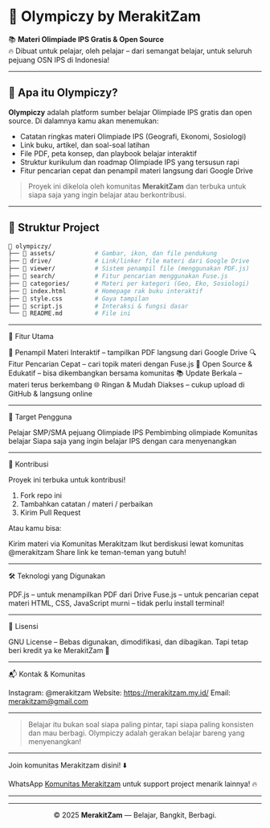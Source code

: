 # 🧠 Olympiczy by MerakitZam

📚 **Materi Olimpiade IPS Gratis & Open Source**  
🔥 Dibuat untuk pelajar, oleh pelajar – dari semangat belajar, untuk seluruh pejuang OSN IPS di Indonesia!

---

## 🚀 Apa itu Olympiczy?

**Olympiczy** adalah platform sumber belajar Olimpiade IPS gratis dan open source. Di dalamnya kamu akan menemukan:

- Catatan ringkas materi Olimpiade IPS (Geografi, Ekonomi, Sosiologi)
- Link buku, artikel, dan soal-soal latihan
- File PDF, peta konsep, dan playbook belajar interaktif
- Struktur kurikulum dan roadmap Olimpiade IPS yang tersusun rapi
- Fitur pencarian cepat dan penampil materi langsung dari Google Drive

> Proyek ini dikelola oleh komunitas **MerakitZam** dan terbuka untuk siapa saja yang ingin belajar atau berkontribusi.

---

## 📂 Struktur Project

```bash
📁 olympiczy/
├── 📁 assets/           # Gambar, ikon, dan file pendukung
├── 📁 drive/            # Link/linker file materi dari Google Drive
├── 📁 viewer/           # Sistem penampil file (menggunakan PDF.js)
├── 📁 search/           # Fitur pencarian menggunakan Fuse.js
├── 📁 categories/       # Materi per kategori (Geo, Eko, Sosiologi)
├── 📄 index.html        # Homepage rak buku interaktif
├── 📄 style.css         # Gaya tampilan
├── 📄 script.js         # Interaksi & fungsi dasar
└── 📄 README.md         # File ini
```


---

🧩 Fitur Utama

📖 Penampil Materi Interaktif – tampilkan PDF langsung dari Google Drive
🔍 Fitur Pencarian Cepat – cari topik materi dengan Fuse.js
🧠 Open Source & Edukatif – bisa dikembangkan bersama komunitas
📚 Update Berkala – materi terus berkembang
🌐 Ringan & Mudah Diakses – cukup upload di GitHub & langsung online



---

🎯 Target Pengguna

Pelajar SMP/SMA pejuang Olimpiade IPS
Pembimbing olimpiade
Komunitas belajar
Siapa saja yang ingin belajar IPS dengan cara menyenangkan



---

🤝 Kontribusi

Proyek ini terbuka untuk kontribusi!

1. Fork repo ini
2. Tambahkan catatan / materi / perbaikan
3. Kirim Pull Request

Atau kamu bisa:

Kirim materi via Komunitas Merakitzam
Ikut berdiskusi lewat komunitas @merakitzam
Share link ke teman-teman yang butuh!


---

🛠️ Teknologi yang Digunakan

PDF.js – untuk menampilkan PDF dari Drive
Fuse.js – untuk pencarian cepat materi
HTML, CSS, JavaScript murni – tidak perlu install terminal!

---

📜 Lisensi

GNU License – Bebas digunakan, dimodifikasi, dan dibagikan. Tapi tetap beri kredit ya ke MerakitZam 💛

---

📬 Kontak & Komunitas

Instagram: @merakitzam
Website: https://merakitzam.my.id/
Email: merakitzam@gmail.com

---

> Belajar itu bukan soal siapa paling pintar, tapi siapa paling konsisten dan mau berbagi. Olympiczy adalah gerakan belajar bareng yang menyenangkan!

---

Join komunitas Merakitzam disini! ⬇️

WhatsApp [Komunitas Merakitzam](https://whatsapp.com/channel/0029Vb1FCZTB4hdSQgxfs53a) untuk support project menarik lainnya! 🔥

---

---

<p align="center">
  © 2025 <strong>MerakitZam</strong> — Belajar, Bangkit, Berbagi.
</p>
